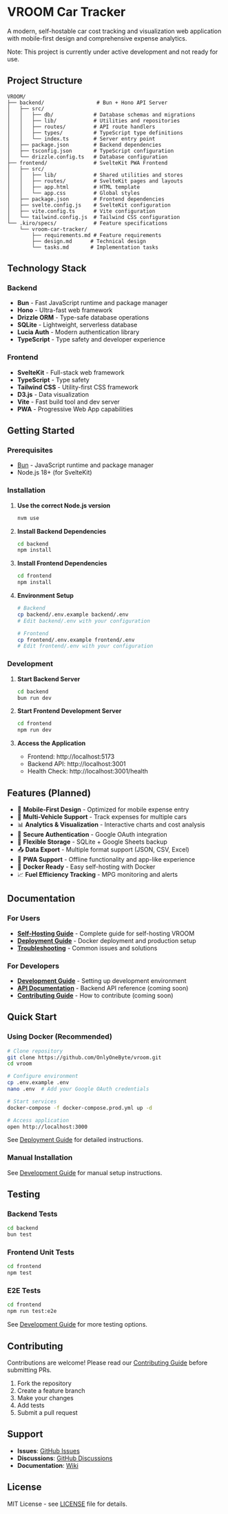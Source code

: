 # VROOM Car Tracker

A modern, self-hostable car cost tracking and visualization web application with mobile-first design and comprehensive expense analytics.

Note: This project is currently under active development and not ready for use.

## Project Structure

```
VROOM/
├── backend/                 # Bun + Hono API Server
│   ├── src/
│   │   ├── db/             # Database schemas and migrations
│   │   ├── lib/            # Utilities and repositories
│   │   ├── routes/         # API route handlers
│   │   ├── types/          # TypeScript type definitions
│   │   └── index.ts        # Server entry point
│   ├── package.json        # Backend dependencies
│   ├── tsconfig.json       # TypeScript configuration
│   └── drizzle.config.ts   # Database configuration
├── frontend/               # SvelteKit PWA Frontend
│   ├── src/
│   │   ├── lib/            # Shared utilities and stores
│   │   ├── routes/         # SvelteKit pages and layouts
│   │   ├── app.html        # HTML template
│   │   └── app.css         # Global styles
│   ├── package.json        # Frontend dependencies
│   ├── svelte.config.js    # SvelteKit configuration
│   ├── vite.config.ts      # Vite configuration
│   └── tailwind.config.js  # Tailwind CSS configuration
└── .kiro/specs/            # Feature specifications
    └── vroom-car-tracker/
        ├── requirements.md # Feature requirements
        ├── design.md      # Technical design
        └── tasks.md       # Implementation tasks
```

## Technology Stack

### Backend
- **Bun** - Fast JavaScript runtime and package manager
- **Hono** - Ultra-fast web framework
- **Drizzle ORM** - Type-safe database operations
- **SQLite** - Lightweight, serverless database
- **Lucia Auth** - Modern authentication library
- **TypeScript** - Type safety and developer experience

### Frontend
- **SvelteKit** - Full-stack web framework
- **TypeScript** - Type safety
- **Tailwind CSS** - Utility-first CSS framework
- **D3.js** - Data visualization
- **Vite** - Fast build tool and dev server
- **PWA** - Progressive Web App capabilities

## Getting Started

### Prerequisites
- [Bun](https://bun.sh/) - JavaScript runtime and package manager
- Node.js 18+ (for SvelteKit)

### Installation

1. **Use the correct Node.js version**
   ```bash
   nvm use
   ```

2. **Install Backend Dependencies**
   ```bash
   cd backend
   npm install
   ```

3. **Install Frontend Dependencies**
   ```bash
   cd frontend
   npm install
   ```

4. **Environment Setup**
   ```bash
   # Backend
   cp backend/.env.example backend/.env
   # Edit backend/.env with your configuration
   
   # Frontend
   cp frontend/.env.example frontend/.env
   # Edit frontend/.env with your configuration
   ```

### Development

1. **Start Backend Server**
   ```bash
   cd backend
   bun run dev
   ```

2. **Start Frontend Development Server**
   ```bash
   cd frontend
   npm run dev
   ```

3. **Access the Application**
   - Frontend: http://localhost:5173
   - Backend API: http://localhost:3001
   - Health Check: http://localhost:3001/health

## Features (Planned)

- 📱 **Mobile-First Design** - Optimized for mobile expense entry
- 🚗 **Multi-Vehicle Support** - Track expenses for multiple cars
- 📊 **Analytics & Visualization** - Interactive charts and cost analysis
- 🔐 **Secure Authentication** - Google OAuth integration
- 💾 **Flexible Storage** - SQLite + Google Sheets backup
- 📤 **Data Export** - Multiple format support (JSON, CSV, Excel)
- 🔄 **PWA Support** - Offline functionality and app-like experience
- 🐳 **Docker Ready** - Easy self-hosting with Docker
- 📈 **Fuel Efficiency Tracking** - MPG monitoring and alerts

## Documentation

### For Users
- **[Self-Hosting Guide](docs/SELF_HOSTING_GUIDE.md)** - Complete guide for self-hosting VROOM
- **[Deployment Guide](DEPLOYMENT.md)** - Docker deployment and production setup
- **[Troubleshooting](docs/TROUBLESHOOTING.md)** - Common issues and solutions

### For Developers
- **[Development Guide](docs/DEVELOPMENT.md)** - Setting up development environment
- **[API Documentation](docs/API.md)** - Backend API reference (coming soon)
- **[Contributing Guide](CONTRIBUTING.md)** - How to contribute (coming soon)

## Quick Start

### Using Docker (Recommended)

```bash
# Clone repository
git clone https://github.com/OnlyOneByte/vroom.git
cd vroom

# Configure environment
cp .env.example .env
nano .env  # Add your Google OAuth credentials

# Start services
docker-compose -f docker-compose.prod.yml up -d

# Access application
open http://localhost:3000
```

See [Deployment Guide](DEPLOYMENT.md) for detailed instructions.

### Manual Installation

See [Development Guide](docs/DEVELOPMENT.md) for manual setup instructions.

## Testing

### Backend Tests
```bash
cd backend
bun test
```

### Frontend Unit Tests
```bash
cd frontend
npm test
```

### E2E Tests
```bash
cd frontend
npm run test:e2e
```

See [Development Guide](docs/DEVELOPMENT.md#testing) for more testing options.

## Contributing

Contributions are welcome! Please read our [Contributing Guide](CONTRIBUTING.md) before submitting PRs.

1. Fork the repository
2. Create a feature branch
3. Make your changes
4. Add tests
5. Submit a pull request

## Support

- **Issues**: [GitHub Issues](https://github.com/your-username/vroom/issues)
- **Discussions**: [GitHub Discussions](https://github.com/your-username/vroom/discussions)
- **Documentation**: [Wiki](https://github.com/your-username/vroom/wiki)

## License

MIT License - see [LICENSE](LICENSE) file for details.